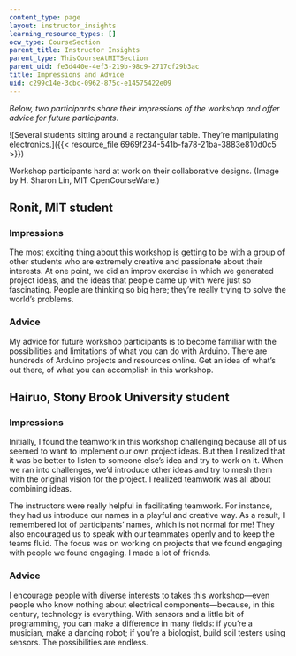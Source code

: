```yaml
---
content_type: page
layout: instructor_insights
learning_resource_types: []
ocw_type: CourseSection
parent_title: Instructor Insights
parent_type: ThisCourseAtMITSection
parent_uid: fe3d440e-4ef3-219b-98c9-2717cf29b3ac
title: Impressions and Advice
uid: c299c14e-3cbc-0962-875c-e14575422e09
---
```


_Below, two participants_ _share their impressions of the workshop and offer advice for future participants_.

![Several students sitting around a rectangular table. They’re manipulating electronics.]({{< resource_file 6969f234-541b-fa78-21ba-3883e810d0c5 >}})

Workshop participants hard at work on their collaborative designs. (Image by H. Sharon Lin, MIT OpenCourseWare.)

Ronit, MIT student
------------------

### Impressions

The most exciting thing about this workshop is getting to be with a group of other students who are extremely creative and passionate about their interests. At one point, we did an improv exercise in which we generated project ideas, and the ideas that people came up with were just so fascinating. People are thinking so big here; they’re really trying to solve the world’s problems.

### Advice

My advice for future workshop participants is to become familiar with the possibilities and limitations of what you can do with Arduino. There are hundreds of Arduino projects and resources online. Get an idea of what’s out there, of what you can accomplish in this workshop.

Hairuo, Stony Brook University student
--------------------------------------

### Impressions

Initially, I found the teamwork in this workshop challenging because all of us seemed to want to implement our own project ideas. But then I realized that it was be better to listen to someone else’s idea and try to work on it. When we ran into challenges, we’d introduce other ideas and try to mesh them with the original vision for the project. I realized teamwork was all about combining ideas. 

The instructors were really helpful in facilitating teamwork. For instance, they had us introduce our names in a playful and creative way. As a result, I remembered lot of participants’ names, which is not normal for me! They also encouraged us to speak with our teammates openly and to keep the teams fluid. The focus was on working on projects that we found engaging with people we found engaging. I made a lot of friends.

### Advice

I encourage people with diverse interests to takes this workshop—even people who know nothing about electrical components—because, in this century, technology is everything. With sensors and a little bit of programming, you can make a difference in many fields: if you’re a musician, make a dancing robot; if you’re a biologist, build soil testers using sensors. The possibilities are endless.